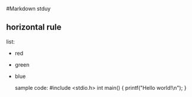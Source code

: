 #Markdown stduy

horizontal rule
---

list:
* red
* green
* blue

    sample code:
        #include <stdio.h>
        int main()
        {
            printf("Hello world!\n");
        }

